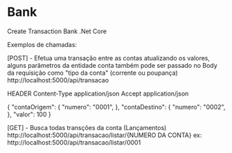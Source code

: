 # Bank
Create Transaction Bank .Net Core

Exemplos de chamadas:

[POST] - Efetua uma transação entre as contas atualizando os valores, alguns parâmetros da entidade conta também pode ser passado no Body da requisição como "tipo da conta" (corrente ou poupança)
http://localhost:5000/api/transacao

HEADER
Content-Type application/json
Accept application/json

{
	"contaOrigem": 
  	{
    	"numero": "0001",
    },
	"contaDestino": 
  	{
		"numero": "0002",
	},
	"valor": 100
}


[GET] - Busca todas transções da conta (Lançamentos)
http://localhost:5000/api/transacao/listar/{NUMERO DA CONTA}
ex: http://localhost:5000/api/transacao/listar/0001
